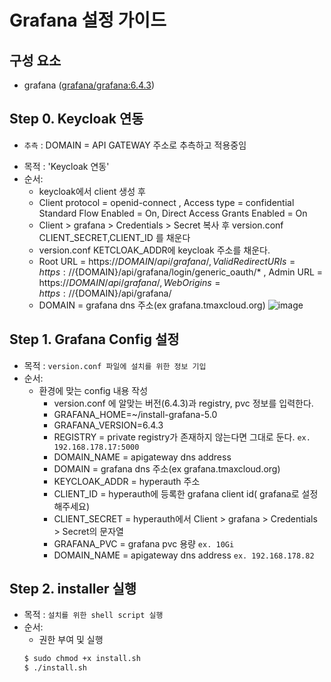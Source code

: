 
# Grafana 설정 가이드

## 구성 요소
* grafana ([grafana/grafana:6.4.3](https://grafana.com/grafana/download))

## Step 0. Keycloak 연동
- `추측` : DOMAIN = API GATEWAY 주소로 추측하고 적용중임
* 목적 : 'Keycloak 연동'
* 순서: 
	* keycloak에서 client 생성 후
	* Client protocol = openid-connect , Access type = confidential Standard Flow Enabled = On, Direct Access Grants Enabled = On
	* Client > grafana > Credentials > Secret 복사 후 version.conf CLIENT_SECRET,CLIENT_ID 를 채운다
	* version.conf KETCLOAK_ADDR에  keycloak 주소를 채운다.
	* Root URL = https://${DOMAIN}/api/grafana/, Valid Redirect URIs = https://${DOMAIN}/api/grafana/login/generic_oauth/* , Admin URL = https://${DOMAIN}/api/grafana/, Web Origins = https://${DOMAIN}/api/grafana/ 
	* DOMAIN = grafana dns 주소(ex grafana.tmaxcloud.org)
![image](https://user-images.githubusercontent.com/66110096/118447268-8a7f3000-b72b-11eb-9bdd-01d4252427c6.png)

## Step 1. Grafana Config 설정

* 목적 : `version.conf 파일에 설치를 위한 정보 기입`
* 순서: 
	* 환경에 맞는 config 내용 작성
		* version.conf 에 알맞는 버전(6.4.3)과 registry, pvc  정보를 입력한다.
		* GRAFANA_HOME=~/install-grafana-5.0
		* GRAFANA_VERSION=6.4.3
		* REGISTRY = private registry가 존재하지 않는다면 그대로 둔다. `ex. 192.168.178.17:5000`
		* DOMAIN_NAME = apigateway dns address
		* DOMAIN = grafana dns 주소(ex grafana.tmaxcloud.org)
		* KEYCLOAK_ADDR = hyperauth 주소
		* CLIENT_ID = hyperauth에 등록한 grafana client id( grafana로 설정해주세요)
		* CLIENT_SECRET = hyperauth에서 Client > grafana > Credentials > Secret의 문자열
		* GRAFANA_PVC = grafana pvc 용량 `ex. 10Gi`
		* DOMAIN_NAME = apigateway dns address `ex. 192.168.178.82`
	

## Step 2. installer 실행
* 목적 : `설치를 위한 shell script 실행`
* 순서: 
	* 권한 부여 및 실행
	``` bash
	$ sudo chmod +x install.sh
	$ ./install.sh
	```
